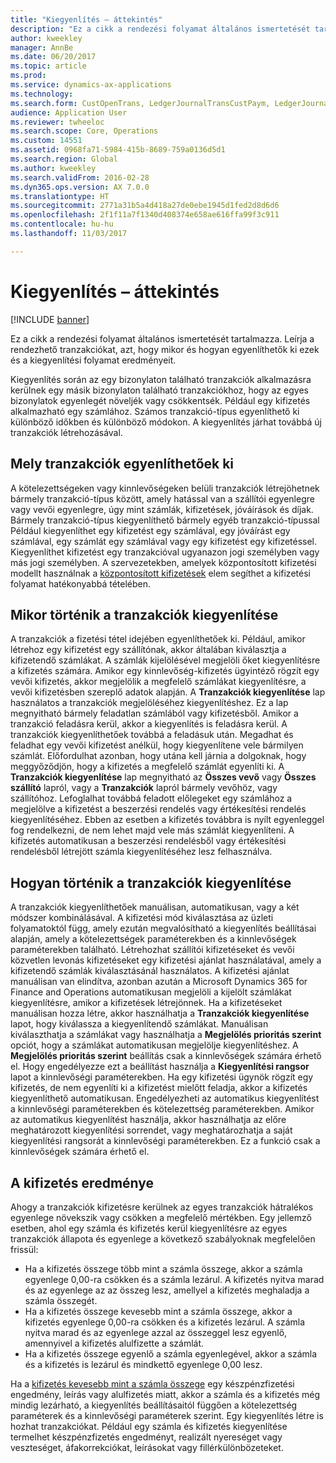 ```yaml
---
title: "Kiegyenlítés – áttekintés"
description: "Ez a cikk a rendezési folyamat általános ismertetését tartalmazza. Leírja a rendezhető tranzakciókat, azt, hogy mikor és hogyan egyenlíthetők ki ezek és a kiegyenlítési folyamat eredményeit."
author: kweekley
manager: AnnBe
ms.date: 06/20/2017
ms.topic: article
ms.prod: 
ms.service: dynamics-ax-applications
ms.technology: 
ms.search.form: CustOpenTrans, LedgerJournalTransCustPaym, LedgerJournalTransVendPaym, VendOpenTrans
audience: Application User
ms.reviewer: twheeloc
ms.search.scope: Core, Operations
ms.custom: 14551
ms.assetid: 0968fa71-5984-415b-8689-759a0136d5d1
ms.search.region: Global
ms.author: kweekley
ms.search.validFrom: 2016-02-28
ms.dyn365.ops.version: AX 7.0.0
ms.translationtype: HT
ms.sourcegitcommit: 2771a31b5a4d418a27de0ebe1945d1fed2d8d6d6
ms.openlocfilehash: 2f1f11a7f1340d408374e658ae616ffa99f3c911
ms.contentlocale: hu-hu
ms.lasthandoff: 11/03/2017

---
```


# <a name="settlement-overview"></a>Kiegyenlítés – áttekintés

[!INCLUDE [banner](../includes/banner.md)]

Ez a cikk a rendezési folyamat általános ismertetését tartalmazza. Leírja a rendezhető tranzakciókat, azt, hogy mikor és hogyan egyenlíthetők ki ezek és a kiegyenlítési folyamat eredményeit.

Kiegyenlítés során az egy bizonylaton található tranzakciók alkalmazásra kerülnek egy másik bizonylaton található tranzakciókhoz, hogy az egyes bizonylatok egyenlegét növeljék vagy csökkentsék. Például egy kifizetés alkalmazható egy számlához. Számos tranzakció-típus egyenlíthető ki különböző időkben és különböző módokon. A kiegyenlítés járhat továbbá új tranzakciók létrehozásával.

## <a name="what-transactions-can-be-settled"></a>Mely tranzakciók egyenlíthetőek ki
A kötelezettségeken vagy kinnlevőségeken belüli tranzakciók létrejöhetnek bármely tranzakció-típus között, amely hatással van a szállítói egyenlegre vagy vevői egyenlegre, úgy mint számlák, kifizetések, jóváírások és díjak. Bármely tranzakció-típus kiegyenlíthető bármely egyéb tranzakció-típussal Például kiegyenlíthet egy kifizetést egy számlával, egy jóváírást egy számlával, egy számlát egy számlával vagy egy kifizetést egy kifizetéssel. Kiegyenlíthet kifizetést egy tranzakcióval ugyanazon jogi személyben vagy más jogi személyben. A szervezetekben, amelyek központosított kifizetési modellt használnak a [központosított kifizetések](set-up-centralized-payments.md) elem segíthet a kifizetési folyamat hatékonyabbá tételében.

## <a name="when-to-settle-transactions"></a>Mikor történik a tranzakciók kiegyenlítése
A tranzakciók a fizetési tétel idejében egyenlíthetőek ki. Például, amikor létrehoz egy kifizetést egy szállítónak, akkor általában kiválasztja a kifizetendő számlákat. A számlák kijelölésével megjelöli őket kiegyenlítésre a kifizetés számára. Amikor egy kinnlevőség-kifizetés ügyintéző rögzít egy vevői kifizetés, akkor megjelölik a megfelelő számlákat kiegyenlítésre, a vevői kifizetésben szereplő adatok alapján. A **Tranzakciók kiegyenlítése** lap használatos a tranzakciók megjelöléséhez kiegyenlítéshez. Ez a lap megnyitható bármely feladatlan számlából vagy kifizetésből. Amikor a tranzakció feladásra kerül, akkor a kiegyenlítés is feladásra kerül. A tranzakciók kiegyenlíthetőek továbbá a feladásuk után. Megadhat és feladhat egy vevői kifizetést anélkül, hogy kiegyenlítene vele bármilyen számlát. Előfordulhat azonban, hogy utána kell járnia a dolgoknak, hogy meggyőződjön, hogy a kifizetés a megfelelő számlát egyenlíti ki. A **Tranzakciók kiegyenlítése** lap megnyitható az **Összes vevő** vagy **Összes szállító** lapról, vagy a **Tranzakciók** lapról bármely vevőhöz, vagy szállítóhoz. Lefoglalhat továbbá feladott előlegeket egy számlához a megjelölve a kifizetést a beszerzési rendelés vagy értékesítési rendelés kiegyenlítéséhez. Ebben az esetben a kifizetés továbbra is nyílt egyenleggel fog rendelkezni, de nem lehet majd vele más számlát kiegyenlíteni. A kifizetés automatikusan a beszerzési rendelésből vagy értékesítési rendelésből létrejött számla kiegyenlítéséhez lesz felhasználva.

## <a name="how-to-settle-transactions"></a>Hogyan történik a tranzakciók kiegyenlítése
A tranzakciók kiegyenlíthetőek manuálisan, automatikusan, vagy a két módszer kombinálásával. A kifizetési mód kiválasztása az üzleti folyamatoktól függ, amely ezután megvalósítható a kiegyenlítés beállításai alapján, amely a kötelezettségek paraméterekben és a kinnlevőségek paraméterekben található. Létrehozhat szállítói kifizetéseket és vevői közvetlen levonás kifizetéseket egy kifizetési ajánlat használatával, amely a kifizetendő számlák kiválasztásánál használatos. A kifizetési ajánlat manuálisan van elindítva, azonban azután a Microsoft Dynamics 365 for Finance and Operations automatikusan megjelöli a kijelölt számlákat kiegyenlítésre, amikor a kifizetések létrejönnek. Ha a kifizetéseket manuálisan hozza létre, akkor használhatja a **Tranzakciók kiegyenlítése** lapot, hogy kiválassza a kiegyenlítendő számlákat. Manuálisan kiválaszthatja a számlákat vagy használhatja a **Megjelölés prioritás szerint** opciót, hogy a számlákat automatikusan megjelölje kiegyenlítéshez. A **Megjelölés prioritás szerint** beállítás csak a kinnlevőségek számára érhető el. Hogy engedélyezze ezt a beállítást használja a **Kiegyenlítési rangsor** lapot a kinnlevőségi paraméterekben. Ha egy kifizetési ügynök rögzít egy kifizetés, de nem egyenlíti ki a kifizetést mielőtt feladja, akkor a kifizetés kiegyenlíthető automatikusan. Engedélyezheti az automatikus kiegyenlítést a kinnlevőségi paraméterekben és kötelezettség paraméterekben. Amikor az automatikus kiegyenlítést használja, akkor használhatja az előre meghatározott kiegyenlítési sorrendet, vagy meghatározhatja a saját kiegyenlítési rangsorát a kinnlevőségi paraméterekben. Ez a funkció csak a kinnlevőségek számára érhető el.

## <a name="results-of-settlement"></a>A kifizetés eredménye
Ahogy a tranzakciók kifizetésre kerülnek az egyes tranzakciók hátralékos egyenlege növekszik vagy csökken a megfelelő mértékben. Egy jellemző esetben, ahol egy számla és kifizetés kerül kiegyenlítésre az egyes tranzakciók állapota és egyenlege a következő szabályoknak megfelelően frissül:

-   Ha a kifizetés összege több mint a számla összege, akkor a számla egyenlege 0,00-ra csökken és a számla lezárul. A kifizetés nyitva marad és az egyenlege az az összeg lesz, amellyel a kifizetés meghaladja a számla összegét.
-   Ha a kifizetés összege kevesebb mint a számla összege, akkor a kifizetés egyenlege 0,00-ra csökken és a kifizetés lezárul. A számla nyitva marad és az egyenlege azzal az összeggel lesz egyenlő, amennyivel a kifizetés alulfizette a számlát.
-   Ha a kifizetés összege egyenlő a számla egyenlegével, akkor a számla és a kifizetés is lezárul és mindkettő egyenlege 0,00 lesz.

Ha a [kifizetés kevesebb mint a számla összege](../accounts-payable/vendor-payments-partial-amount.md) egy készpénzfizetési engedmény, leírás vagy alulfizetés miatt, akkor a számla és a kifizetés még mindig lezárható, a kiegyenlítés beállításaitól függően a kötelezettség paraméterek és a kinnlevőségi paraméterek szerint. Egy kiegyenlítés létre is hozhat tranzakciókat. Például egy számla és kifizetés kiegyenlítése termelhet készpénzfizetés engedményt, realizált nyereséget vagy veszteséget, áfakorrekciókat, leírásokat vagy fillérkülönbözeteket.




